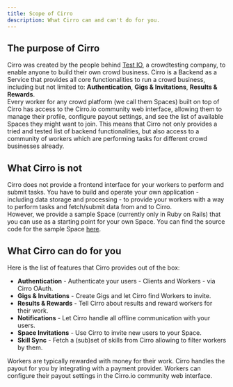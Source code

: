 ```yaml
---
title: Scope of Cirro
description: What Cirro can and can't do for you.
---
```


## The purpose of Cirro

Cirro was created by the people behind [Test IO](https://test.io/), a crowdtesting company, to enable anyone to build their own crowd business. Cirro is a Backend as a Service that provides all core functionalities to run a crowd business, including but not limited to: **Authentication**, **Gigs & Invitations**, **Results & Rewards**.  
Every worker for any crowd platform (we call them Spaces) built on top of Cirro has access to the Cirro.io community web interface, allowing them to manage their profile, configure payout settings, and see the list of available Spaces they might want to join. This means that Cirro not only provides a tried and tested list of backend functionalities, but also access to a community of workers which are performing tasks for different crowd businesses already.

## What Cirro is not

Cirro does not provide a frontend interface for your workers to perform and submit tasks. You have to build and operate your own application - including data storage and processing - to provide your workers with a way to perform tasks and fetch/submit data from and to Cirro.  
However, we provide a sample Space (currently only in Ruby on Rails) that you can use as a starting point for your own Space. You can find the source code for the sample Space [here](/TBD).

## What Cirro can do for you

Here is the list of features that Cirro provides out of the box:

- **Authentication** - Authenticate your users - Clients and Workers - via Cirro OAuth.
- **Gigs & Invitations** - Create Gigs and let Cirro find Workers to invite.
- **Results & Rewards** - Tell Cirro about results and reward workers for their work.
- **Notifications** - Let Cirro handle all offline communication with your users.
- **Space Invitations** - Use Cirro to invite new users to your Space.
- **Skill Sync** - Fetch a (sub)set of skills from Cirro allowing to filter workers by them.

Workers are typically rewarded with money for their work. Cirro handles the payout for you by integrating with a payment provider. Workers can configure their payout settings in the Cirro.io community web interface.

